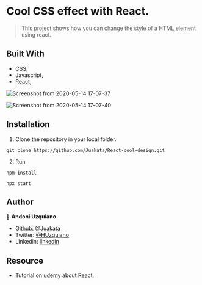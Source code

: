 # Cool CSS effect with React.

> This project shows how you can change the style of a HTML element using react.

## Built With

- CSS,
- Javascript,
- React,

![Screenshot from 2020-05-14 17-07-37](https://user-images.githubusercontent.com/11781597/81994672-978fad80-9605-11ea-893c-fd4969a3f6f7.png)

![Screenshot from 2020-05-14 17-07-40](https://user-images.githubusercontent.com/11781597/81994690-a24a4280-9605-11ea-83f4-738a5eb15902.png)

## Installation

1. Clone the repository in your local folder.
```
git clone https://github.com/Juakata/React-cool-design.git
```
2. Run
```
npm install
```
```
npx start
```

## Author

👤 **Andoni Uzquiano**

- Github: [@Juakata](https://github.com/Juakata)
- Twitter: [@HUzquiano](https://twitter.com/HUzquiano)
- Linkedin: [linkedin](https://www.linkedin.com/in/andoni-uzquiano-31304818a/)

## Resource

- Tutorial on [udemy](https://www.udemy.com/course/react-redux/) about React.
